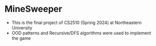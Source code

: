 # MineSweeper
- This is the final project of CS2510 (Spring 2024) at Northeastern University
- OOD patterns and Recursive/DFS algorithms were used to implement the game
